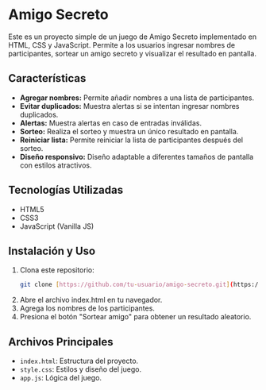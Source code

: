 # Amigo Secreto

Este es un proyecto simple de un juego de Amigo Secreto implementado en HTML, CSS y JavaScript. Permite a los usuarios ingresar nombres de participantes, sortear un amigo secreto y visualizar el resultado en pantalla.

## Características

* **Agregar nombres:** Permite añadir nombres a una lista de participantes.
* **Evitar duplicados:** Muestra alertas si se intentan ingresar nombres duplicados.
* **Alertas:** Muestra alertas en caso de entradas inválidas.
* **Sorteo:** Realiza el sorteo y muestra un único resultado en pantalla.
* **Reiniciar lista:** Permite reiniciar la lista de participantes después del sorteo.
* **Diseño responsivo:** Diseño adaptable a diferentes tamaños de pantalla con estilos atractivos.

## Tecnologías Utilizadas

* HTML5
* CSS3
* JavaScript (Vanilla JS)

## Instalación y Uso

1. Clona este repositorio:
   ```bash
   git clone [https://github.com/tu-usuario/amigo-secreto.git](https://github.com/tu-usuario/amigo-secreto.git)

2. Abre el archivo index.html en tu navegador.
3. Agrega los nombres de los participantes.
4. Presiona el botón "Sortear amigo" para obtener un resultado aleatorio.

## Archivos Principales

*   `index.html`: Estructura del proyecto.
*   `style.css`: Estilos y diseño del juego.
*   `app.js`: Lógica del juego.
